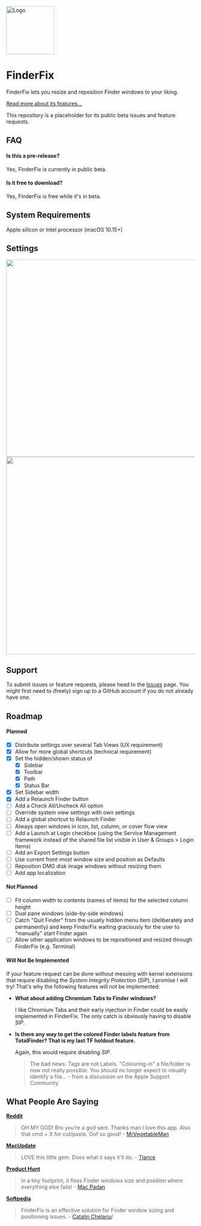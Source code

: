 <img src="https://synappser.github.io/images/apps/finderfix.png" alt="Logo" width="128" />


# FinderFix

FinderFix lets you resize and reposition Finder windows to your liking.

[Read more about its features...](https://synappser.github.io/apps/finderfix/)

This repository is a placeholder for its public beta issues and feature requests.

## FAQ

#### Is this a pre-release?

Yes, FinderFix is currently in public beta.

#### Is it free to download?

Yes, FinderFix is free while it's in beta.

## System Requirements

Apple silicon or Intel processor (macOS 10.15+)

## Settings

<img src="https://synappser.github.io/images/betas/zoom-ff-01.png" width="526" />
<img src="https://synappser.github.io/images/betas/zoom-ff-02.png" width="526" />


## Support

To submit issues or feature requests, please head to the [Issues](https://github.com/synappser/FinderFix/issues) page. You might first need to (freely) sign up to a GitHub account if you do not already have one.

## Roadmap

#### Planned

- [x] Distribute settings over several Tab Views (UX requirement)
- [x] Allow for more global shortcuts (technical requirement)
- [x] Set the hidden/shown status of
  - [x] Sidebar
  - [x] Toolbar
  - [x] Path
  - [x] Status Bar
- [x] Set Sidebar width
- [x] Add a Relaunch Finder button
- [ ] Add a Check All/Uncheck All option
- [ ] Override system view settings with own settings
- [ ] Add a global shortcut to Relaunch Finder
- [ ] Always open windows in icon, list, column, or cover flow view
- [ ] Add a Launch at Login checkbox (using the Service Management framework instead of the shared file list visible in User & Groups > Login Items)
- [ ] Add an Export Settings button
- [ ] Use current front-most window size and position as Defaults
- [ ] Reposition DMG disk image windows without resizing them
- [ ] Add app localization

#### Not Planned

- [ ] Fit column width to contents (names of items) for the selected column height
- [ ] Dual pane windows (side-by-side windows)
- [ ] Catch "Quit Finder" from the usually hidden menu item (deliberately and permanently) and keep FinderFix waiting graciously for the user to "manually" start Finder again
- [ ] Allow other application windows to be repositioned and resized through FinderFix (e.g. Terminal)

#### Will Not Be Implemented

If your feature request can be done without messing with kernel extensions that require disabling the *System Integrity Protection* (*SIP*), I promise I will try! That's why the following features will not be implemented:

- **What about adding Chromium Tabs to Finder windows?**

  I like Chromium Tabs and their early injection in Finder could be easily implemented in FinderFix. The only catch is obviously having to disable *SIP*.

- **Is there any way to get the colored Finder labels feature from TotalFinder? That is my last TF holdout feature.** 

  Again, this would require disabling *SIP*.

  > The bad news. Tags are not Labels. "Colouring-in" a file/folder is now not really possible. You should no longer expect to visually identify a file... - from a discussion on the Apple Support Community


## What People Are Saying

[**Reddit**](https://www.reddit.com/r/MacOS/comments/uh8jzu/comment/ia3s66l/?utm_source=share&utm_medium=web2x&context=3)

> OH MY GOD! Bro you’re a god sent. Thanks man I love this app. Also that cmd + X for cut/paste. Oof so good! - [MrVegetableMan](https://www.reddit.com/user/MrVegetableMan/)

[**MacUpdate**](https://www.macupdate.com/app/mac/63934/finderfix)

> LOVE this little gem. Does what it says it'll do. - [Tlance](https://www.macupdate.com/member/profile/Tlance)

[**Product Hunt**](https://www.producthunt.com/products/finderfix/reviews)

> In a tiny footprint, it fixes Finder windows size and position where everything else fails! - [Mac Padan](https://www.producthunt.com/@macpadan)

[**Softpedia**](https://mac.softpedia.com/get/System-Utilities/FinderFix.shtml)

> FinderFix is an effective solution for Finder window sizing and positioning issues. - [Catalin Chelariu](https://www.softpedia.com/editors/browse/catalin-chelariu)/
